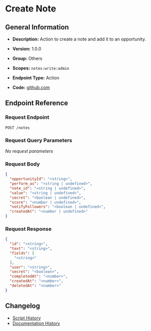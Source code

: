 <!-- BEGIN GENERATED CONTENT -->
# Create Note

## General Information

- **Description:** Action to create a note and add it to an opportunity.

- **Version:** 1.0.0
- **Group:** Others
- **Scopes:** `notes:write:admin`
- **Endpoint Type:** Action
- **Code:** [github.com](https://github.com/NangoHQ/integration-templates/tree/main/integrations/lever-sandbox/actions/create-note.ts)


## Endpoint Reference

### Request Endpoint

`POST /notes`

### Request Query Parameters

_No request parameters_

### Request Body

```json
{
  "opportunityId": "<string>",
  "perform_as": "<string | undefined>",
  "note_id": "<string | undefined>",
  "value": "<string | undefined>",
  "secret": "<boolean | undefined>",
  "score": "<number | undefined>",
  "notifyFollowers": "<boolean | undefined>",
  "createdAt": "<number | undefined>"
}
```

### Request Response

```json
{
  "id": "<string>",
  "text": "<string>",
  "fields": [
    "<string>"
  ],
  "user": "<string>",
  "secret": "<boolean>",
  "completedAt": "<number>",
  "createdAt": "<number>",
  "deletedAt": "<number>"
}
```

## Changelog

- [Script History](https://github.com/NangoHQ/integration-templates/commits/main/integrations/lever-sandbox/actions/create-note.ts)
- [Documentation History](https://github.com/NangoHQ/integration-templates/commits/main/integrations/lever-sandbox/actions/create-note.md)

<!-- END  GENERATED CONTENT -->

